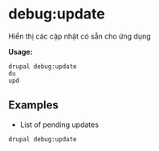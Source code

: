 # debug:update
Hiển thị các cập nhật có sẵn cho ứng dụng

**Usage:**
```
drupal debug:update
du
upd
```

## Examples
* List of pending updates
```
drupal debug:update
```
